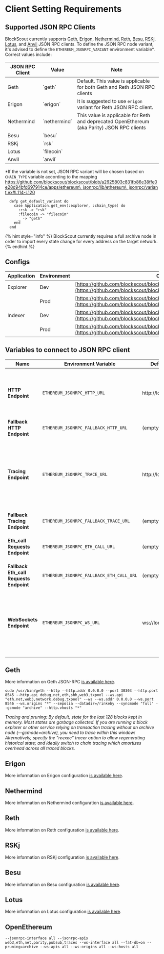 # Client Setting Requirements

## Supported JSON RPC Clients

BlockScout currently supports [Geth](https://github.com/ethereum/go-ethereum), [Erigon](https://github.com/erigontech/erigon), [Nethermind](https://github.com/NethermindEth/nethermind), [Reth](https://github.com/paradigmxyz/reth), [Besu](https://github.com/hyperledger/besu), [RSKj](https://github.com/rsksmart/rskj), [Lotus](https://github.com/filecoin-project/lotus), and [Anvil](https://book.getfoundry.sh/anvil/) JSON RPC clients. To define the JSON RPC node variant, it's advised to define the `ETHEREUM_JSONRPC_VARIANT` environment variable\*. Correct values include:

| JSON RPC Client | Value          | Note                                                                                        |
| --------------- | -------------- | ------------------------------------------------------------------------------------------- |
| Geth            | \`geth\`       | Default. This value is applicable for both Geth and Reth JSON RPC clients                   |
| Erigon          | \`erigon\`     | It is suggested to use `erigon` variant for Reth JSON RPC client.                           |
| Nethermind      | \`nethermind\` | This value is applicable for Reth and deprecated OpenEthereum (aka Parity) JSON RPC clients |
| Besu            | \`besu\`       |                                                                                             |
| RSKj            | \`rsk\`        |                                                                                             |
| Lotus           | \`filecoin\`   |                                                                                             |
| Anvil           | \`anvil\`      |                                                                                             |

\*If the variable is not set, JSON RPC variant will be chosen based on `CHAIN_TYPE` variable according to the mapping https://github.com/blockscout/blockscout/blob/a2625803c831fb86e38ffe0e28d94bfd697914ce/apps/ethereum\_jsonrpc/lib/ethereum\_jsonrpc/variant.ex#L114-L120

```
  defp get_default_variant do
    case Application.get_env(:explorer, :chain_type) do
      :rsk -> "rsk"
      :filecoin -> "filecoin"
      _ -> "geth"
    end
  end
```

{% hint style="info" %}
BlockScout currently requires a full archive node in order to import every state change for every address on the target network.
{% endhint %}

## Configs

| Application | Environment | Config path                                                                                                                                                      |
| ----------- | ----------- | ---------------------------------------------------------------------------------------------------------------------------------------------------------------- |
| Explorer    | Dev         | [https://github.com/blockscout/blockscout/tree/master/apps/explorer/config/dev](https://github.com/blockscout/blockscout/tree/master/apps/explorer/config/dev)   |
|             | Prod        | [https://github.com/blockscout/blockscout/tree/master/apps/explorer/config/prod](https://github.com/blockscout/blockscout/tree/master/apps/explorer/config/prod) |
| Indexer     | Dev         | [https://github.com/blockscout/blockscout/tree/master/apps/indexer/config/dev](https://github.com/blockscout/blockscout/tree/master/apps/indexer/config/dev)     |
|             | Prod        | [https://github.com/blockscout/blockscout/tree/master/apps/indexer/config/prod](https://github.com/blockscout/blockscout/tree/master/apps/indexer/config/prod)   |

## Variables to connect to JSON RPC client

| Name                                     | Environment Variable                     | Default Value         | Description                                                                                                                                      |
| ---------------------------------------- | ---------------------------------------- | --------------------- | ------------------------------------------------------------------------------------------------------------------------------------------------ |
| **HTTP Endpoint**                        | `ETHEREUM_JSONRPC_HTTP_URL`              | http://localhost:8545 | The HTTP Endpoint is used to fetch `blocks`, `transactions`, `receipts`, `coin/token balances`.                                                  |
| **Fallback HTTP Endpoint**               | `ETHEREUM_JSONRPC_FALLBACK_HTTP_URL`     | (empty)               | Fallback JSON RPC HTTP url.                                                                                                                      |
| **Tracing Endpoint**                     | `ETHEREUM_JSONRPC_TRACE_URL`             | http://localhost:8545 | The Tracing endpoint is used to fetch `internal transactions` and `block traces`. In most cases this endpoint is identical to the HTTP Endpoint. |
| **Fallback Tracing Endpoint**            | `ETHEREUM_JSONRPC_FALLBACK_TRACE_URL`    | (empty)               | Fallback JSON RPC tracing url.                                                                                                                   |
| **Eth\_call Requests Endpoint**          | `ETHEREUM_JSONRPC_ETH_CALL_URL`          | (empty)               | JSON RPC url for `eth_call` method requests.                                                                                                     |
| **Fallback Eth\_call Requests Endpoint** | `ETHEREUM_JSONRPC_FALLBACK_ETH_CALL_URL` | (empty)               | Fallback JSON RPC `eth_call` url.                                                                                                                |
| **WebSockets Endpoint**                  | `ETHEREUM_JSONRPC_WS_URL`                | ws://localhost:8546   | The WebSockets endpoint subscribes to `newHeads` which alerts the indexer to fetch the new block from the subscription.                          |

## Geth

More information on Geth JSON-RPC [is available here](https://geth.ethereum.org/docs/interacting-with-geth/rpc).

```
sudo /usr/bin/geth --http --http.addr 0.0.0.0 --port 30303 --http.port 8545 --http.api debug,net,eth,shh,web3,txpool --ws.api "eth,net,web3,network,debug,txpool" --ws --ws.addr 0.0.0.0 --ws.port 8546 --ws.origins "*" --sepolia --datadir=/rinkeby --syncmode "full" --gcmode "archive" --http.vhosts "*"
```

_Tracing and pruning: By default, state for the last 128 blocks kept in memory. Most states are garbage collected. If you are running a block explorer or other service relying on transaction tracing without an archive node (--gcmode=archive), you need to trace within this window! Alternatively, specify the "reexec" tracer option to allow regenerating historical state; and ideally switch to chain tracing which amortizes overhead across all traced blocks._

## Erigon

More information on Erigon configuration [is available here](https://erigon.gitbook.io/erigon/advanced-usage/configure-erigon).

## Nethermind

More information on Nethermind configuration [is available here](https://docs.nethermind.io/fundamentals/configuration/).

## Reth

More information on Reth configuration [is available here](https://reth.rs/run/config.html).

## RSKj

More information on RSKj configuration [is available here](https://dev.rootstock.io/rsk/node/configure/reference/).

## Besu

More information on Besu configuration [is available here](https://besu.hyperledger.org/stable/public-networks/how-to/configuration-file).

## Lotus

More information on Lotus configuration [is available here](https://lotus.filecoin.io/lotus/configure/defaults/).

## OpenEthereum

```
--jsonrpc-interface all --jsonrpc-apis web3,eth,net,parity,pubsub,traces --ws-interface all --fat-db=on --pruning=archive --ws-apis all --ws-origins all --ws-hosts all
```
